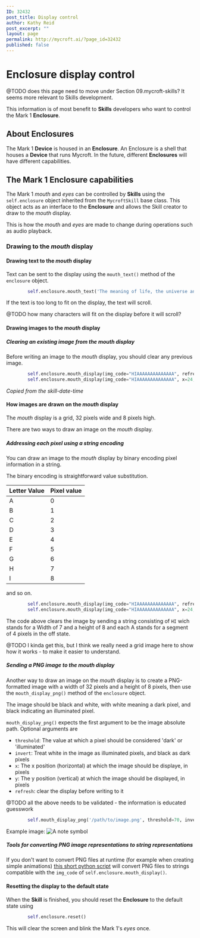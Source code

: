```yaml
---
ID: 32432
post_title: Display control
author: Kathy Reid
post_excerpt: ""
layout: page
permalink: http://mycroft.ai/?page_id=32432
published: false
---
```

# Enclosure display control

@TODO does this page need to move under Section 09.mycroft-skills? It seems more relevant to Skills development.

This information is of most benefit to **Skills** developers who want to control the Mark 1 **Enclosure**.

## About **Enclosures**

The Mark 1 **Device** is housed in an **Enclosure**. An Enclosure is a shell that houses a **Device** that runs Mycroft. In the future, different **Enclosures** will have different capabilities.

## The Mark 1 Enclosure capabilities

The Mark 1 *mouth* and *eyes* can be controlled by **Skills** using the `self.enclosure` object inherited from the `MycroftSkill` base class. This object acts as an interface to the **Enclosure** and allows the Skill creator to draw to the *mouth* display.

This is how the *mouth* and *eyes* are made to change during operations such as audio playback.

### Drawing to the *mouth* display

#### Drawing text to the *mouth* display

Text can be sent to the display using the `mouth_text()` method of the `enclosure` object.

```python
        self.enclosure.mouth_text('The meaning of life, the universe and everything is 42')
```

If the text is too long to fit on the display, the text will scroll.

@TODO how many characters will fit on the display before it will scroll?

#### Drawing images to the *mouth* display

##### Clearing an existing image from the *mouth* display

Before writing an image to the *mouth* display, you should clear any previous image.

```python
        self.enclosure.mouth_display(img_code="HIAAAAAAAAAAAAAA", refresh=False)
        self.enclosure.mouth_display(img_code="HIAAAAAAAAAAAAAA", x=24, refresh=False)
```
_Copied from the skill-date-time_

#### How images are drawn on the *mouth* display

The *mouth* display is a grid, 32 pixels wide and 8 pixels high.

There are two ways to draw an image on the *mouth* display.

##### Addressing each pixel using a string encoding

You can draw an image to the *mouth* display by binary encoding pixel information in a string.

The binary encoding is straightforward value substitution.

| Letter Value  | Pixel value  |
|---|---|
| A  | 0 |
| B  | 1 |
| C  | 2 |
| D  | 3 |
| E  | 4 |
| F  | 5 |
| G  | 6 |
| H  | 7 |
| I  | 8 |

and so on.

```python
        self.enclosure.mouth_display(img_code="HIAAAAAAAAAAAAAA", refresh=False)
        self.enclosure.mouth_display(img_code="HIAAAAAAAAAAAAAA", x=24, refresh=False)
```

The code above clears the image by sending a string consisting of `HI` wich stands for a Width of 7 and a height of 8 and each A stands for a segment of 4 pixels in the off state.

@TODO I kinda get this, but I think we really need a grid image here to show how it works - to make it easier to understand.

##### Sending a PNG image to the *mouth* display

Another way to draw an image on the *mouth* display is to create a PNG-formatted image with a width of 32 pixels and a height of 8 pixels, then use the `mouth_display_png()` method of the `enclosure` object.

The image should be black and white, with white meaning a dark pixel, and black indicating an illuminated pixel.

`mouth_display_png()` expects the first argument to be the image absolute path. Optional arguments are
* `threshold`: The value at which a pixel should be considered 'dark' or 'illuminated'
* `invert`: Treat white in the image as illuminated pixels, and black as dark pixels
* `x`: The x position (horizontal) at which the image should be displaye, in pixels
* `y`: The y position (vertical) at which the image should be displayed, in pixels
* `refresh`: clear the display before writing to it

@TODO all the above needs to be validated - the information is educated guesswork

```python
        self.mouth_display_png('/path/to/image.png', threshold=70, invert=False, x=0, y=0, refresh=True)
```

Example image: ![A note symbol](https://akeiexil.files.wordpress.com/2017/08/note1.png)

##### Tools for converting PNG image representations to string representations

If you don't want to convert PNG files at runtime (for example when creating simple animations) [this short python script](https://gist.github.com/forslund/9d8805fd7adb9e74ec3ea321e1676a21) will convert PNG files to strings compatible with the `img_code` of `self.enclosure.mouth_display()`.

#### Resetting the display to the default state

When the **Skill** is finished, you should reset the **Enclosure** to the default state using

```python
        self.enclosure.reset()
```

This will clear the screen and blink the Mark 1's *eyes* once.